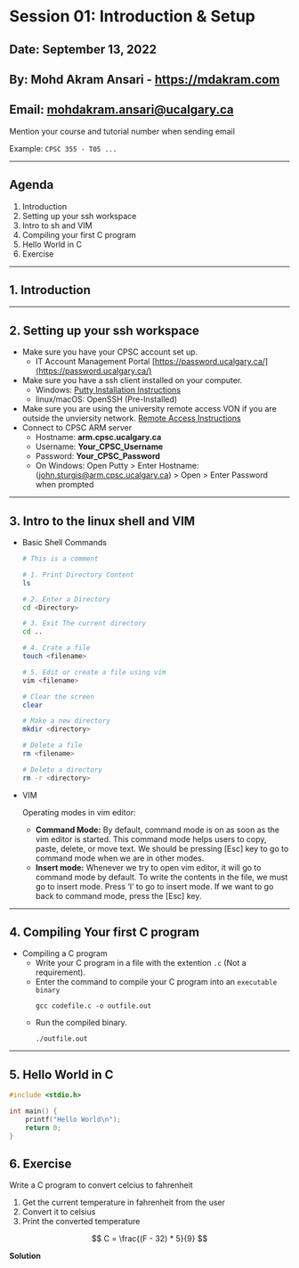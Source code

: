 # Session 01: Introduction & Setup

## Date: September 13, 2022

## By: Mohd Akram Ansari - https://mdakram.com

## Email: mohdakram.ansari@ucalgary.ca

Mention your course and tutorial number when sending email

Example: `CPSC 355 - T05 ...`


---
## Agenda

1. Introduction
2. Setting up your ssh workspace
3. Intro to sh and VIM
4. Compiling your first C program
5. Hello World in C
6. Exercise



---
## 1. Introduction



---
## 2. Setting up your ssh workspace

- Make sure you have your CPSC account set up. 
	- IT Account Management Portal [https://password.ucalgary.ca/](https://password.ucalgary.ca/)
- Make sure you have a ssh client installed on your computer.
	- Windows: [Putty Installation Instructions](https://www.ssh.com/academy/ssh/putty/windows/install)
	- linux/macOS: OpenSSH (Pre-Installed)
- Make sure you are using the university remote access VON if you are outside the unviersity network.
[Remote Access Instructions](https://ucalgary.service-now.com/it?id=kb_article&sys_id=52a169d6dbe5bc506ad32637059619cd)
- Connect to CPSC ARM server
	- Hostname: **arm.cpsc.ucalgary.ca**
	- Username: **Your_CPSC_Username**
	- Password: **Your_CPSC_Password**
	- On Windows: Open Putty > Enter Hostname: (john.sturgis@arm.cpsc.ucalgary.ca) > Open > Enter Password when prompted

---
## 3. Intro to the linux shell and VIM

- Basic Shell Commands
	```bash
	# This is a comment
	
	# 1. Print Directory Content
	ls

	# 2. Enter a Directory
	cd <Directory>

	# 3. Exit The current directory
	cd ..

	# 4. Crate a file
	touch <filename>

	# 5. Edit or create a file using vim
	vim <filename>

	# Clear the screen
	clear

	# Make a new directory
	mkdir <directory>

	# Delete a file
	rm <filename>

	# Delete a directory
	rm -r <directory>

	```

- VIM

	Operating modes in vim editor:

	- **Command Mode:** By default, command mode is on as soon as the vim editor is started. This command mode helps users to copy, paste, delete, or move text. We should be pressing [Esc] key to go to command mode when we are in other modes.
	- **Insert mode:** Whenever we try to open vim editor, it will go to command mode by default. To write the contents in the file, we must go to insert mode. Press ‘I’ to go to insert mode. If we want to go back to command mode, press the [Esc] key.

---
## 4. Compiling Your first C program

- Compiling a C program
	- Write your C program in a file with the extention `.c` (Not a requirement).
	- Enter the command to compile your C program into an `executable binary`
		```
		gcc codefile.c -o outfile.out
		```
	- Run the compiled binary.
		```
		./outfile.out
		```

---

## 5. Hello World in C
```c
#include <stdio.h>

int main() {
	printf("Hello World\n");
	return 0;
}
```

## 6. Exercise
Write a C program to convert celcius to fahrenheit

1. Get the current temperature in fahrenheit from the user
2. Convert it to celsius
3. Print the converted temperature

$$
C = \frac{(F - 32) * 5}{9}
$$

**Solution**
```c

```
